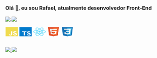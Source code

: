 ### Olá 👋, eu sou Rafael, atualmente desenvolvedor Front-End

<a href="https://github.com/rafael-pc/github-readme-stats">
  <img align="center" src="https://github-readme-stats.vercel.app/api?username=rafael-pc&hide=contribs&show_icons=true&theme=dark" />
</a>
<a href="https://github.com/rafael-pc/github-readme-stats">
  <img align="center" width="310" src="https://github-readme-stats.vercel.app/api/top-langs/?username=rafael-pc&layout=compact&theme=dark" />
</a>
  
<div style="display: inline_block"><br>
  <img align="center" alt="javascript" height="30" width="40" src="https://raw.githubusercontent.com/devicons/devicon/master/icons/javascript/javascript-plain.svg">
  <img align="center" alt="typescript" height="30" width="40" src="https://raw.githubusercontent.com/devicons/devicon/master/icons/typescript/typescript-original.svg">
  <img align="center" alt="react" height="30" width="40" src="https://raw.githubusercontent.com/devicons/devicon/master/icons/react/react-original.svg">
  <img align="center" alt="html" height="30" width="40" src="https://raw.githubusercontent.com/devicons/devicon/master/icons/html5/html5-original.svg">
  <img align="center" alt="css" height="30" width="40" src="https://raw.githubusercontent.com/devicons/devicon/master/icons/css3/css3-original.svg">  
</div><br><br>
  
<a href="https://www.linkedin.com/in/rafael-pereira-01ab6012a/" alt="linkedin" target="_blank">
  <img src="https://img.shields.io/badge/LinkedIn-%230077B5.svg?&style=flat-square&logo=linkedin&logoColor=white">
</a>
  
<a href="mailto:pereira.r.cunha@gmail.com" alt="gmail" target="_blank">
  <img src="https://img.shields.io/badge/-Gmail-FF0000?style=flat-square&labelColor=FF0000&logo=gmail&logoColor=white&link=mailto:%3CSEUEMAIL%3E">
</a>
